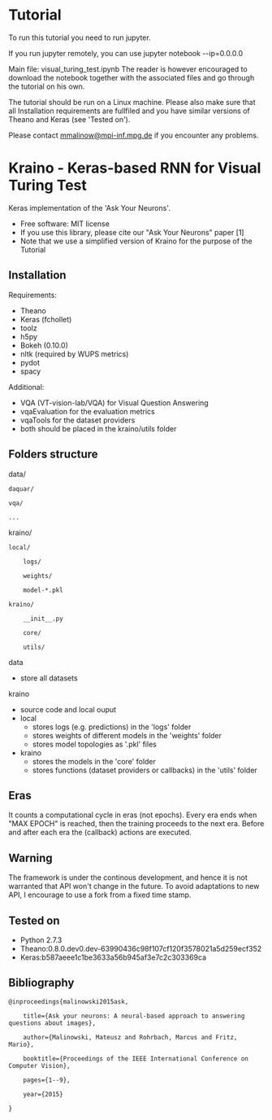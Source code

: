 # Tutorial
To run this tutorial you need to run jupyter.

If you run jupyter remotely, you can use jupyter notebook --ip=0.0.0.0

Main file: visual_turing_test.ipynb
The reader is however encouraged to download the notebook together
with the associated files and go through the tutorial on his own.

The tutorial should be run on a Linux machine.
Please also make sure that all Installation requirements are fullfiled
and you have similar versions of Theano and Keras (see 'Tested on').

Please contact mmalinow@mpi-inf.mpg.de if you encounter any problems.

# Kraino - Keras-based RNN for Visual Turing Test
Keras implementation of the 'Ask Your Neurons'.
 * Free software: MIT license
 * If you use this library, please cite our "Ask Your Neurons" paper [1]
 * Note that we use a simplified version of Kraino for the purpose of the
 Tutorial

## Installation
Requirements:
 * Theano
 * Keras (fchollet)
 * toolz
 * h5py
 * Bokeh (0.10.0)
 * nltk (required by WUPS metrics)
 * pydot
 * spacy

Additional:
 * VQA (VT-vision-lab/VQA) for Visual Question Answering 
  * vqaEvaluation for the evaluation metrics
  * vqaTools for the dataset providers
  * both should be placed in the kraino/utils folder


## Folders structure
data/

    daquar/

    vqa/

    ...

kraino/

    local/

        logs/

        weights/

        model-*.pkl

    kraino/

        __init__.py

        core/

        utils/


data 
 * store all datasets

kraino
 * source code and local ouput
 * local
    * stores logs (e.g. predictions) in the 'logs' folder
    * stores weights of different models in the 'weights' folder
    * stores model topologies as '.pkl' files
 * kraino
    * stores the models in the 'core' folder
    * stores functions (dataset providers or callbacks) in the 'utils' folder

## Eras
It counts a computational cycle in eras (not epochs).
Every era ends when "MAX EPOCH" is reached, then the training proceeds to
the next era. Before and after each era the (callback) actions are executed.

## Warning
The framework is under the continous development, and hence it is not warranted 
that API won't change in the future. To avoid adaptations to new API, I
encourage to use a fork from a fixed time stamp.

## Tested on 
 * Python 2.7.3
 * Theano:0.8.0.dev0.dev-63990436c98f107cf120f3578021a5d259ecf352
 * Keras:b587aeee1c1be3633a56b945af3e7c2c303369ca

## Bibliography
    @inproceedings{malinowski2015ask,

        title={Ask your neurons: A neural-based approach to answering questions about images},

        author={Malinowski, Mateusz and Rohrbach, Marcus and Fritz, Mario},

        booktitle={Proceedings of the IEEE International Conference on Computer Vision},

        pages={1--9},

        year={2015}

    }

